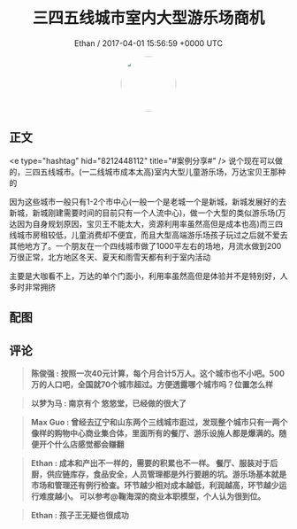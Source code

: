 <h1 align="center">三四五线城市室内大型游乐场商机</h1>
<p align="center">
    <a>Ethan / 2017-04-01 15:56:59 &#43;0000 UTC</a>
</p>

<div align="center">
    <img src="https://images.zsxq.com/FlzZkUHijjc2mbhvn98sZ8CE3Xq_?e=1590940799&amp;token=kIxbL07-8jAj8w1n4s9zv64FuZZNEATmlU_Vm6zD:SHBT_0Y768wwXtW-mqzi0PdfhFE=" width="100" height="100" style="border:1px solid;border-radius:50%; color:#ffffff"/>
</div>

## 正文

<div>
&lt;e type=&#34;hashtag&#34; hid=&#34;8212448112&#34; title=&#34;#案例分享#&#34; /&gt; 说个现在可以做的，三四五线城市。(一二线城市成本太高)室内大型儿童游乐场，万达宝贝王那种的

因为这些城市一般只有1-2个市中心(一般一个是老城一个是新城，新城发展好的去新城，新城刚建需要时间的目前只有一个人流中心)，做一个大型的类似游乐场(万达因为自身规划原因，宝贝王不能太大，资源利用率虽然高但是成本也高)而三四线城市房租较低，儿童消费却不便宜，而且大型高端游乐场孩子玩过之后就不爱去其他地方了。一个朋友在一个四线城市做了1000平左右的场地，月流水做到200万很正常，北方地区冬天、夏天和雨雪天都有利于室内活动

主要是大咖看不上，万达的单个门面小，利用率虽然高但是体验并不是特别好，人多时非常拥挤
</div>

## 配图
<div class="image" align="center">

</div>

## 评论

<div align="left">
<div>

<blockquote >
<span> <strong>陈俊强 : 按照一次40元计算，每个月合计5万人。这个城市也不小吧。500万的人口吧，全国就70个城市超过。方便透露哪个城市吗？位置怎么样 </strong></span>
</blockquote>

<blockquote >
<span> <strong>以梦为马 : 南京有个 悠悠堂，已经做的很大了 </strong></span>
</blockquote>

<blockquote >
<span> <strong>Max Guo : 曾经去辽宁和山东两个三线城市逛过，发现整个城市只有一两个像样的购物中心商业集合体，里面所有的餐厅、游乐设施人都是爆满的。随便开个什么店感觉都会赚翻 </strong></span>
</blockquote>

<blockquote >
<span> <strong>Ethan : 成本和产出不一样的，需要的积累也不一样。
餐厅、服装对于后厨，供应链库存，食品安全，人员管理都是外行要趟的坑。游乐场基本就是市场和管理还有例行检查。环节越少相对成本越低，利润越高，环节越少运行难度越小。
可以参考@鞠海深的商业本职模型，个人认为很到位。 </strong></span>
</blockquote>

<blockquote >
<span> <strong>Ethan : 孩子王无疑也很成功 </strong></span>
</blockquote>

</div>
</div>